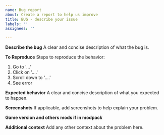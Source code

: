 ```yaml
---
name: Bug report
about: Create a report to help us improve
title: BUG - describe your issue
labels: ''
assignees: ''

---
```


**Describe the bug**
A clear and concise description of what the bug is.

**To Reproduce**
Steps to reproduce the behavior:
1. Go to '...'
2. Click on '....'
3. Scroll down to '....'
4. See error

**Expected behavior**
A clear and concise description of what you expected to happen.

**Screenshots**
If applicable, add screenshots to help explain your problem.

**Game version and others mods if in modpack**

**Additional context**
Add any other context about the problem here.

